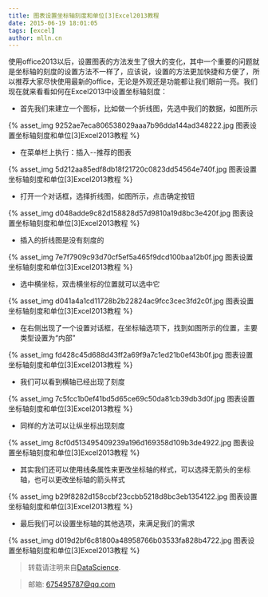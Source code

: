 ```yaml
---
title: 图表设置坐标轴刻度和单位[3]Excel2013教程
date: 2015-06-19 18:01:05
tags: [excel]
author: mlln.cn
---
```

使用office2013以后，设置图表的方法发生了很大的变化，其中一个重要的问题就是坐标轴的刻度的设置方法不一样了，应该说，设置的方法更加快捷和方便了，所以推荐大家尽快使用最新的office，无论是外观还是功能都让我们眼前一亮。我们现在就来看看如何在Excel2013中设置坐标轴刻度：

- 首先我们来建立一个图标，比如做一个折线图，先选中我们的数据，如图所示

{% asset_img 9252ae7eca806538029aaa7b96dda144ad348222.jpg 图表设置坐标轴刻度和单位[3]Excel2013教程 %}

- 在菜单栏上执行：插入--推荐的图表

{% asset_img 5d212aa85edf8db18f21720c0823dd54564e740f.jpg 图表设置坐标轴刻度和单位[3]Excel2013教程 %}

- 打开一个对话框，选择折线图，如图所示，点击确定按钮

{% asset_img d048adde9c82d158828d57d9810a19d8bc3e420f.jpg 图表设置坐标轴刻度和单位[3]Excel2013教程 %}

- 插入的折线图是没有刻度的

{% asset_img 7e7f7909c93d70cf5ef5a465f9dcd100baa12b0f.jpg 图表设置坐标轴刻度和单位[3]Excel2013教程 %}

- 选中横坐标，双击横坐标的位置就可以选中它

{% asset_img d041a4a1cd11728b2b22824ac9fcc3cec3fd2c0f.jpg 图表设置坐标轴刻度和单位[3]Excel2013教程 %}

- 在右侧出现了一个设置对话框，在坐标轴选项下，找到如图所示的位置，主要类型设置为“内部”

{% asset_img fd428c45d688d43ff2a69f9a7c1ed21b0ef43b0f.jpg 图表设置坐标轴刻度和单位[3]Excel2013教程 %}

- 我们可以看到横轴已经出现了刻度

{% asset_img 7c5fcc1b0ef41bd5d65ce69c50da81cb39db3d0f.jpg 图表设置坐标轴刻度和单位[3]Excel2013教程 %}

- 同样的方法可以让纵坐标出现刻度

{% asset_img 8cf0d513495409239a196d169358d109b3de4922.jpg 图表设置坐标轴刻度和单位[3]Excel2013教程 %}

- 其实我们还可以使用线条属性来更改坐标轴的样式，可以选择无箭头的坐标轴，也可以更改坐标轴的箭头样式

{% asset_img b29f8282d158ccbf23ccbb5218d8bc3eb1354122.jpg 图表设置坐标轴刻度和单位[3]Excel2013教程 %}

- 最后我们可以设置坐标轴的其他选项，来满足我们的需求

{% asset_img d019d2bf6c81800a48958766b03533fa828b4722.jpg 图表设置坐标轴刻度和单位[3]Excel2013教程 %}

> 转载请注明来自[DataScience](http://mlln.cn).

> 邮箱: 675495787@qq.com 
